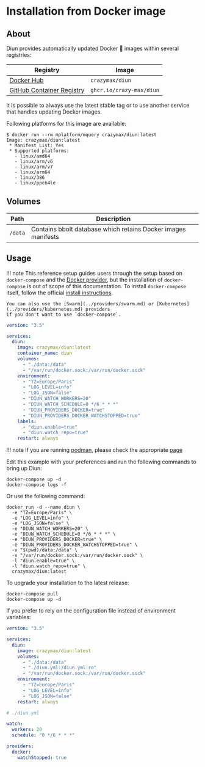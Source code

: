 # Installation from Docker image

## About

Diun provides automatically updated Docker :whale: images within several registries:

| Registry                                                                                         | Image                           |
|--------------------------------------------------------------------------------------------------|---------------------------------|
| [Docker Hub](https://hub.docker.com/r/crazymax/diun/)                             | `crazymax/diun`                 |
| [GitHub Container Registry](https://github.com/users/crazy-max/packages/container/package/diun)  | `ghcr.io/crazy-max/diun`        |

It is possible to always use the latest stable tag or to use another service that handles updating Docker images.

Following platforms for this image are available:

```
$ docker run --rm mplatform/mquery crazymax/diun:latest
Image: crazymax/diun:latest
 * Manifest List: Yes
 * Supported platforms:
   - linux/amd64
   - linux/arm/v6
   - linux/arm/v7
   - linux/arm64
   - linux/386
   - linux/ppc64le
```

## Volumes

| Path               | Description   |
|--------------------|---------------|
| `/data`            | Contains bbolt database which retains Docker images manifests |

## Usage

!!! note
    This reference setup guides users through the setup based on `docker-compose` and the
    [Docker provider](../providers/docker.md), but the installation of `docker-compose` is out of scope of this
    documentation. To install `docker-compose` itself, follow the official
    [install instructions](https://docs.docker.com/compose/install/).
    
    You can also use the [Swarm](../providers/swarm.md) or [Kubernetes](../providers/kubernetes.md) providers
    if you don't want to use `docker-compose`.

```yaml
version: "3.5"

services:
  diun:
    image: crazymax/diun:latest
    container_name: diun
    volumes:
      - "./data:/data"
      - "/var/run/docker.sock:/var/run/docker.sock"
    environment:
      - "TZ=Europe/Paris"
      - "LOG_LEVEL=info"
      - "LOG_JSON=false"
      - "DIUN_WATCH_WORKERS=20"
      - "DIUN_WATCH_SCHEDULE=0 */6 * * *"
      - "DIUN_PROVIDERS_DOCKER=true"
      - "DIUN_PROVIDERS_DOCKER_WATCHSTOPPED=true"
    labels:
      - "diun.enable=true"
      - "diun.watch_repo=true"
    restart: always
```

!!! note
    If you are running [podman](https://podman.io/), please check the appropriate [page](./podman.md)

Edit this example with your preferences and run the following commands to bring up Diun:

```shell
docker-compose up -d
docker-compose logs -f
```

Or use the following command:

```shell
docker run -d --name diun \
  -e "TZ=Europe/Paris" \
  -e "LOG_LEVEL=info" \
  -e "LOG_JSON=false" \
  -e "DIUN_WATCH_WORKERS=20" \
  -e "DIUN_WATCH_SCHEDULE=0 */6 * * *" \
  -e "DIUN_PROVIDERS_DOCKER=true" \
  -e "DIUN_PROVIDERS_DOCKER_WATCHSTOPPED=true" \
  -v "$(pwd)/data:/data" \
  -v "/var/run/docker.sock:/var/run/docker.sock" \
  -l "diun.enable=true" \
  -l "diun.watch_repo=true" \
  crazymax/diun:latest
```

To upgrade your installation to the latest release:

```shell
docker-compose pull
docker-compose up -d
```

If you prefer to rely on the configuration file instead of environment variables:

```yaml
version: "3.5"

services:
  diun:
    image: crazymax/diun:latest
    volumes:
      - "./data:/data"
      - "./diun.yml:/diun.yml:ro"
      - "/var/run/docker.sock:/var/run/docker.sock"
    environment:
      - "TZ=Europe/Paris"
      - "LOG_LEVEL=info"
      - "LOG_JSON=false"
    restart: always
```

```yaml
# ./diun.yml

watch:
  workers: 20
  schedule: "0 */6 * * *"

providers:
  docker:
    watchStopped: true
```
